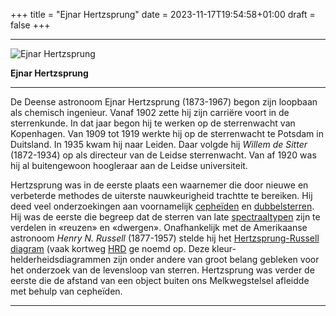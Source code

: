 +++
title = "Ejnar Hertzsprung"
date = 2023-11-17T19:54:58+01:00
draft = false
+++

  -----------------------------------------------------------------------
  ![Ejnar Hertzsprung](/hertzsprung-modified.png)
  
  **Ejnar Hertzsprung**

  -----------------------------------------------------------------------

De Deense astronoom Ejnar Hertzsprung (1873-1967) begon zijn loopbaan
als chemisch ingenieur. Vanaf 1902 zette hij zijn carriëre voort in de
sterrenkunde. In dat jaar begon hij te werken op de sterrenwacht van
Kopenhagen. Van 1909 tot 1919 werkte hij op de sterrenwacht te Potsdam
in Duitsland. In 1935 kwam hij naar Leiden. Daar volgde hij *Willem de
Sitter* (1872-1934) op als directeur van de Leidse sterrenwacht. Van af
1920 was hij al buitengewoon hoogleraar aan de Leidse universiteit.

Hertzsprung was in de eerste plaats een waarnemer die door nieuwe en
verbeterde methodes de uiterste nauwkeurigheid trachtte te bereiken. Hij
deed veel onderzoekingen aan voornamelijk
[cepheïden](/encyclopedie/cepheide) en
[dubbelsterren](/encyclopedie/dubbelster). Hij was de eerste die begreep dat
de sterren van late [spectraaltypen](/encyclopedie/spectraa) zijn te
verdelen in «reuzen» en «dwergen». Onafhankelijk met de Amerikaanse
astronoom *Henry N. Russell* (1877-1957) stelde hij het
[Hertzsprung-Russell diagram](/encyclopedie/hrd) (vaak kortweg
[HRD](/encyclopedie/hrd) ge noemd op. Deze kleur-helderheidsdiagrammen zijn
onder andere van groot belang gebleken voor het onderzoek van de
levensloop van sterren. Hertzsprung was verder de eerste die de afstand
van een object buiten ons Melkwegstelsel afleidde met behulp van
cepheïden.

---
